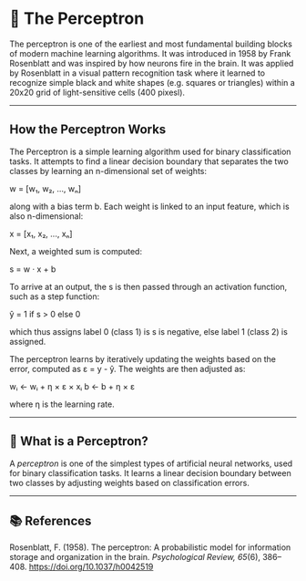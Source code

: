 # 🧠 The Perceptron

The perceptron is one of the earliest and most fundamental building blocks of modern machine learning algorithms. It was introduced in 1958 by Frank Rosenblatt and was inspired by how neurons fire in the brain. It was applied by Rosenblatt in a visual pattern recognition task where it learned to recognize simple black and white shapes (e.g. squares or triangles) within a 20x20 grid of light-sensitive cells (400 pixesl). 

---

## How the Perceptron Works

The Perceptron is a simple learning algorithm used for binary classification tasks. It attempts to find a linear decision boundary that separates the two classes by learning an n-dimensional set of weights:

w = [w₁, w₂, ..., wₙ]

along with a bias term b. Each weight is linked to an input feature, which is also n-dimensional:

x = [x₁, x₂, ..., xₙ]

Next, a weighted sum is computed:

s = w · x + b

To arrive at an output, the s is then passed through an activation function, such as a step function: 

ŷ = 1 if s > 0 else 0

which thus assigns label 0 (class 1) is s is negative, else label 1 (class 2) is assigned. 

The perceptron learns by iteratively updating the weights based on the error, computed as ε = y - ŷ. The weights are then adjusted as:

wᵢ ← wᵢ + η × ε × xᵢ
b ← b + η × ε

where η is the learning rate. 

---

## 🚀 What is a Perceptron?

A *perceptron* is one of the simplest types of artificial neural networks, used for binary classification tasks. It learns a linear decision boundary between two classes by adjusting weights based on classification errors.

---



## 📚 References

Rosenblatt, F. (1958). The perceptron: A probabilistic model for information storage and organization in the brain. *Psychological Review, 65*(6), 386–408. https://doi.org/10.1037/h0042519

